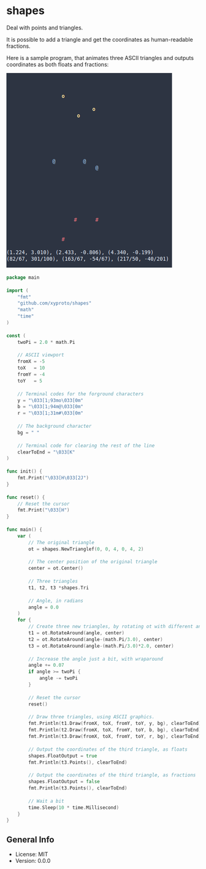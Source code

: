 # shapes

Deal with points and triangles.

It is possible to add a triangle and get the coordinates as human-readable fractions.

Here is a sample program, that animates three ASCII triangles and outputs coordinates as both floats and fractions:

![screenshot](img/screenshot.png)


```go
package main

import (
	"fmt"
	"github.com/xyproto/shapes"
	"math"
	"time"
)

const (
	twoPi = 2.0 * math.Pi

	// ASCII viewport
	fromX = -5
	toX   = 10
	fromY = -4
	toY   = 5

	// Terminal codes for the forground characters
	y = "\033[1;93mo\033[0m"
	b = "\033[1;94m@\033[0m"
	r = "\033[1;31m#\033[0m"

	// The background character
	bg = " "

	// Terminal code for clearing the rest of the line
	clearToEnd = "\033[K"
)

func init() {
	fmt.Print("\033[H\033[2J")
}

func reset() {
	// Reset the cursor
	fmt.Print("\033[H")
}

func main() {
	var (
		// The original triangle
		ot = shapes.NewTrianglef(0, 0, 4, 0, 4, 2)

		// The center position of the original triangle
		center = ot.Center()

		// Three triangles
		t1, t2, t3 *shapes.Tri

		// Angle, in radians
		angle = 0.0
	)
	for {
		// Create three new triangles, by rotating ot with different angles
		t1 = ot.RotateAround(angle, center)
		t2 = ot.RotateAround(angle-(math.Pi/3.0), center)
		t3 = ot.RotateAround(angle-(math.Pi/3.0)*2.0, center)

		// Increase the angle just a bit, with wraparound
		angle += 0.07
		if angle >= twoPi {
			angle -= twoPi
		}

		// Reset the cursor
		reset()

		// Draw three triangles, using ASCII graphics.
		fmt.Println(t1.Draw(fromX, toX, fromY, toY, y, bg), clearToEnd)
		fmt.Println(t2.Draw(fromX, toX, fromY, toY, b, bg), clearToEnd)
		fmt.Println(t3.Draw(fromX, toX, fromY, toY, r, bg), clearToEnd)

		// Output the coordinates of the third triangle, as floats
		shapes.FloatOutput = true
		fmt.Println(t3.Points(), clearToEnd)

		// Output the coordinates of the third triangle, as fractions
		shapes.FloatOutput = false
		fmt.Println(t3.Points(), clearToEnd)

		// Wait a bit
		time.Sleep(10 * time.Millisecond)
	}
}
```

## General Info

* License: MIT
* Version: 0.0.0
